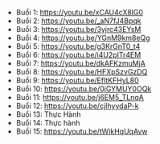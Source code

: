 - Buổi 1: https://youtu.be/xCAU4cX8lG0
- Buổi 2: https://youtu.be/_aN7fJ4Bpqk
- Buổi 3: https://youtu.be/3yjrc43EYsM
- Buổi 4: https://youtu.be/YGnM9km8eQg
- Buổi 5: https://youtu.be/g3KrGnT0_t4
- Buổi 6: https://youtu.be/i4U2pITr4EM
- Buổi 7: https://youtu.be/dkAFKzmuMjA
- Buổi 8: https://youtu.be/HFXpSzvGzDQ
- Buổi 9: https://youtu.be/EfltKFHyL80
- Buổi 10: https://youtu.be/0jGYMUY0OQk
- Buổi 11: https://youtu.be/j6EM5_TLnqA
- Buổi 12: https://youtu.be/cjIhyydaP-k
- Buổi 13: Thực Hành
- Buổi 14: Thực hành
- Buổi 15: https://youtu.be/tWikHqUqAvw
